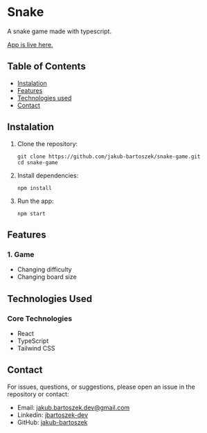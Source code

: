 # Snake

A snake game made with typescript.

[App is live here.](https://jakub-bartoszek.github.io/snake-game)

## Table of Contents

- [Instalation](#instalation)
- [Features](#features)
- [Technologies used](#technologies-used)
- [Contact](#contact)

## Instalation

1. Clone the repository:

   ```
   git clone https://github.com/jakub-bartoszek/snake-game.git
   cd snake-game
   ```

2. Install dependencies:
   ```
   npm install
   ```
3. Run the app:
   ```
   npm start
   ```

## Features

### 1. Game

- Changing difficulty
- Changing board size

## Technologies Used

### Core Technologies

- React
- TypeScript
- Tailwind CSS

## Contact

For issues, questions, or suggestions, please open an issue in the repository or contact:

- Email: jakub.bartoszek.dev@gmail.com
- Linkedin: [jbartoszek-dev](https://www.linkedin.com/in/jbartoszek-dev)
- GitHub: [jakub-bartoszek](https://github.com/jakub-bartoszek)
